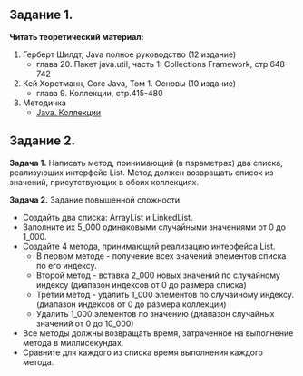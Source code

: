 ## Задание 1.

**Читать теоретический материал:**

1. Герберт Шилдт, Java полное руководство (12 издание)
   - глава 20. Пакет java.util, часть 1: Collections Framework, стр.648-742
2. Кей Хорстманн, Core Java, Том 1. Основы (10 издание)
   - глава 9. Коллекции, стр.415-480
3. Методичка
   - [Java. Коллекции](https://docs.google.com/document/d/1n3oeHX-2lHGmTVdIhpJ_sl7n50EGX7oSZrq5Sjfkopo/)

## Задание 2.

**Задача 1.**
Написать метод, принимающий (в параметрах) два списка, реализующих интерфейс List.
Метод должен возвращать список из значений, присутствующих в обоих коллекциях.

**Задача 2.**
Задание повышенной сложности.
- Создайть два списка: ArrayList и LinkedList.
- Заполните их 5_000 одинаковыми случайными значениями от 0 до 1_000.
- Создайте 4 метода, принимающий реализацию интерфейса List.
  - В первом методе - получение всех значений элементов списка по его индексу.
  - Второй метод - вставка 2_000 новых значений по случайному индексу (диапазон индексов от 0 до размера списка)
  - Третий метод - удалить 1_000 элементов по случайному индексу. (диапазон индексов от 0 до размера коллекции)
  - Удалить 1_000 элементов по значению (диапазон случайных значений от 0 до 10_000)
- Все методы должны возвращать время, затраченное на выполнение метода в миллисекундах.
- Сравните для каждого из списка время выполнения каждого метода.